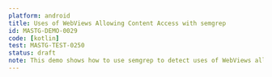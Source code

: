 ```yaml
---
platform: android
title: Uses of WebViews Allowing Content Access with semgrep
id: MASTG-DEMO-0029
code: [kotlin]
test: MASTG-TEST-0250
status: draft
note: This demo shows how to use semgrep to detect uses of WebViews allowing content access in an Android app and how an attacker could exploit these settings to exfiltrate sensitive data from the app's internal storage using content URIs.
---
```

